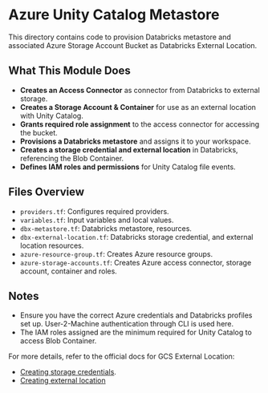 # Azure Unity Catalog Metastore

This directory contains code to provision Databricks metastore and associated Azure Storage Account Bucket as Databricks External Location.

## What This Module Does

- **Creates an Access Connector** as connector from Databricks to external storage.
- **Creates a Storage Account & Container** for use as an external location with Unity Catalog.
- **Grants required role assignment** to the access connector for accessing the bucket.
- **Provisions a Databricks metastore** and assigns it to your workspace.
- **Creates a storage credential and external location** in Databricks, referencing the Blob Container.
- **Defines IAM roles and permissions** for Unity Catalog file events.

## Files Overview

- `providers.tf`: Configures required providers.
- `variables.tf`: Input variables and local values.
- `dbx-metastore.tf`: Databricks metastore, resources.
- `dbx-external-location.tf`: Databricks storage credential, and external location resources.
- `azure-resource-group.tf`: Creates Azure resource groups.
- `azure-storage-accounts.tf`: Creates Azure access connector, storage account, container and roles.

## Notes

- Ensure you have the correct Azure credentials and Databricks profiles set up. User-2-Machine authentication through CLI is used here.
- The IAM roles assigned are the minimum required for Unity Catalog to access Blob Container.

For more details, refer to the official docs for GCS External Location:
- [Creating storage credentials](https://learn.microsoft.com/en-us/azure/databricks/connect/unity-catalog/cloud-storage/storage-credentials).
- [Creating external location](https://learn.microsoft.com/en-us/azure/databricks/connect/unity-catalog/cloud-storage/external-locations)
